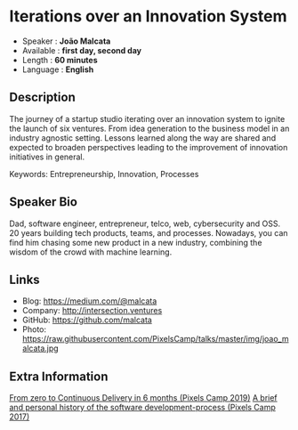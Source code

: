 Iterations over an Innovation System
=================================================

* Speaker   : **João Malcata**
* Available : **first day, second day**
* Length    : **60 minutes**
* Language  : **English**

Description
-----------

The journey of a startup studio iterating over an innovation system to ignite the launch of six ventures. From idea generation to the business model in an industry agnostic setting. Lessons learned along the way are shared and expected to broaden perspectives leading to the improvement of innovation initiatives in general.

Keywords: Entrepreneurship, Innovation, Processes

Speaker Bio
-----------

Dad, software engineer, entrepreneur, telco, web, cybersecurity and OSS. 20 years building tech products, teams, and processes. Nowadays, you can find him chasing some new product in a new industry, combining the wisdom of the crowd with machine learning.

Links
-----


* Blog: https://medium.com/@malcata
* Company: http://intersection.ventures
* GitHub: https://github.com/malcata
* Photo: https://raw.githubusercontent.com/PixelsCamp/talks/master/img/joao_malcata.jpg

Extra Information
-----------------

[From zero to Continuous Delivery in 6 months (Pixels Camp 2019)](https://github.com/PixelsCamp/talks/blob/master/2019/from-zero-to-continuous-delivery-in-6-months_joao-malcata.md)
[A brief and personal history of the software development-process (Pixels Camp 2017)](https://github.com/PixelsCamp/talks/blob/master/2017/a-brief-and-personal-history-of-the-software-development-process_joao-malcata.md)


